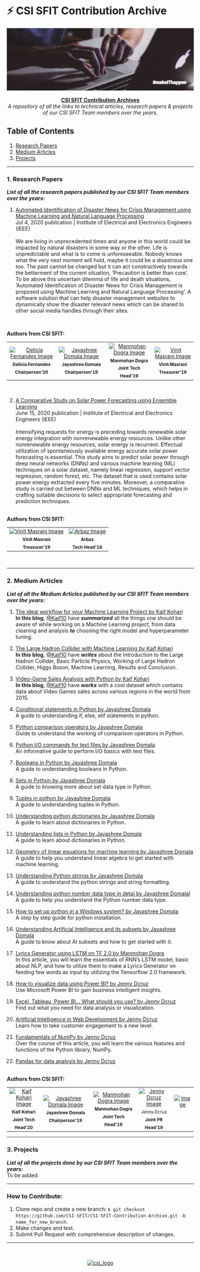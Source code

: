 

# ⚡ CSI SFIT Contribution Archive

<img src="banner.png" alt="Banner Image">

<p align="center">
<b><u>CSI SFIT Contribution Archives</u></b><br>
<i>A repository of all the links to technical articles, research papers & projects of our CSI SFIT Team members over the years.</i>
</p>

## Table of Contents
1. <a href="#Research Papers">Research Papers</a>
2. <a href="#Medium Articles">Medium Articles</a>
3. <a href="#Projects">Projects</a>
---
### <a name="Research Papers">1. Research Papers</a>
***List of all the research papers published by our CSI SFIT Team members over the years:***

  1. [Automated Identification of Disaster News for Crisis Management using Machine Learning and Natural Language Processing](https://ieeexplore.ieee.org/document/9156031/authors#authors)<br> 
Jul 4, 2020 publication | Institute of Electrical and Electronics Engineers (IEEE)<br><br> We are living in unprecedented times and anyone in this world could be impacted by natural disasters in some way or the other. Life is unpredictable and what is to come is unforeseeable. Nobody knows what the very next moment will hold, maybe it could be a disastrous one too. The past cannot be changed but it can act constructively towards the betterment of the current situation, ‘Precaution is better than cure’. To be above this uncertain dilemma of life and death situations, ‘Automated Identification of Disaster News for Crisis Management is proposed using Machine Learning and Natural Language Processing’. A software solution that can help disaster management websites to dynamically show the disaster relevant news which can be shared to other social media handles through their sites. 
<br> 


<b>Authors from CSI SFIT: </b>
<table>
<td align="center">
	<a href="https://github.com/deliciafernandes"><img src="https://avatars3.githubusercontent.com/u/53268119?s=460&u=a7dfaa6f45777e542b202d707d5a25ac3d9beb64&v=4" width="100px;" alt="Delicia Fernandes Image"/><br>
	<sub><b>Delicia Fernandes</b></sub></a><br/>
	<sub><b>Chairperson'20</b></sub><br/>
</td>
<td align="center">
	<a href="https://github.com/jayashree8"><img src="https://avatars1.githubusercontent.com/u/42041359?s=400&u=7edd6867849be2633ab2dc934a9e005a48e33808&v=4" width="100px;" alt="Jayashree Domala Image"/><br>
	<sub><b>Jayashree Domala</b></sub></a><br/>
	<sub><b>Chairperson'19</b></sub><br/>
</td>
<td align="center">
	<a href="https://github.com/immohann"><img src="https://avatars3.githubusercontent.com/u/48442342?s=460&u=3eb50c4ab56a721c2abde840cb76bea9839e7556&v=4" width="100px;" alt="  
Manmohan Dogra Image"/><br>
	<sub><b>Manmohan Dogra</b></sub></a><br/>
	<sub><b>Joint Tech Head'19</b></sub><br/>
</td>
<td align="center">
	<a href="https://github.com/vinit-masrani"><img src="https://avatars3.githubusercontent.com/u/43826005?s=460&v=4" width="100px;" alt="Vinit Masrani Image"/><br>
	<sub><b>Vinit Masrani</b></sub></a><br/>
	<sub><b>Treasurer'19</b></sub><br/>
</td>
</table>
<br>

2. [A Comparative Study on Solar Power Forecasting using Ensemble Learning](https://ieeexplore.ieee.org/document/9142884/authors#authors)<br> 
June 15, 2020 publication | Institute of Electrical and Electronics Engineers (IEEE)<br><br>
Intensifying requests for energy is preceding towards renewable solar energy integration with nonrenewable energy resources. Unlike other nonrenewable energy resources, solar energy is recurrent. Effectual utilization of spontaneously available energy accurate solar power forecasting is essential. This study aims to predict solar power through deep neural networks (DNNs) and various machine learning (ML) techniques on a solar dataset, namely linear regression, support vector regression, random forest, etc. The dataset that is used contains solar power energy extracted every five minutes. Moreover, a comparative study is carried out between DNNs and ML techniques, which helps in crafting suitable decisions to select appropriate forecasting and prediction techniques.

<br>
<b>Authors from CSI SFIT: </b>
<table>
</td>
<td align="center">
	<a href="https://github.com/vinit-masrani"><img src="https://avatars3.githubusercontent.com/u/43826005?s=460&v=4" width="100px;" alt="Vinit Masrani Image"/><br>
	<sub><b>Vinit Masrani</b></sub></a><br/>
	<sub><b>Treasurer'19</b></sub><br/>
</td>
<td align="center">
	<a href="https://github.com/arbazkhan971"><img src="https://avatars1.githubusercontent.com/u/31075248?s=460&u=017c44cb089db80e95983b660a0252095cf4956e&v=4" width="100px;" alt="  
Arbaz Image"/><br>
	<sub><b>  
Arbaz</b></sub></a><br/>
	<sub><b>Tech Head'18</b></sub><br/>
</td>
</table>
<br>

---
### <a name="Medium Articles">2. Medium Articles</a>
***List of all the Medium Articles published by our CSI SFIT Team members over the years:***

1. [The ideal workflow for your Machine Learning Project by Kaif Kohari](https://medium.com/@kaifkohari10/the-ideal-workflow-for-your-machine-learning-project-9df1a7125b17)<br>
**In this blog**, [@Kaif10](https://github.com/Kaif10) have  **_summarized_**  all the things one should be aware of while working on a Machine Learning project, from data cleaning and analysis  **_to_** choosing the right model and hyperparameter tuning.

2. [The Large Hadron Collider with Machine Learning by Kaif Kohari](https://medium.com/@kaifkohari10/the-large-hadron-collider-with-machine-learning-7471024ad557)<br>
**In this blog**, [@Kaif10](https://github.com/Kaif10) have  **_writes_** about the Introduction to the Large Hadron Collider, Basic Particle Physics, Working of Large Hadron Collider, Higgs Boson, Machine Learning, Results and Conclusion.

3. [Video-Game Sales Analysis with Python by Kaif Kohari](https://medium.com/@kaifkohari10/video-game-sales-analysis-with-python-68c60648820f)<br>
**In this blog**, [@Kaif10](https://github.com/Kaif10) have  **_works_** with a cool dataset which contains data about Video Games sales across various regions in the world from 2015. 

4. [Conditional statements in Python by Jayashree Domala](https://medium.com/@domalajayashree/conditional-statements-in-python-f9819aa983b5)<br>
A guide to understanding if, else, elif statements in python.

5. [Python comparison operators by Jayashree Domala](https://medium.com/@domalajayashree/python-comparison-operators-a97780eb87ad)<br>
Guide to understand the working of comparison operators in Python.

6. [Python I/O commands for text files by Jayashree Domala](https://medium.com/@domalajayashree/python-i-o-commands-for-text-files-296f33502feb)<br>
An informative guide to perform I/O basics with text files.

7. [Booleans in Python by Jayashree Domala](https://medium.com/@domalajayashree/booleans-in-python-c11605d01ba1)<br>
A guide to understanding booleans in Python.

8. [Sets in Python by Jayashree Domala](https://medium.com/@domalajayashree/sets-in-python-b8a6aa6899d6)<br>
A guide to knowing more about set data type in Python.

9. [Tuples in python by Jayashree Domala](https://medium.com/@domalajayashree/tuples-in-python-6f3cf07ddfdc)<br>
A guide to understanding tuples in Python. 

10. [Understanding python dictionaries by Jayashree Domala](https://medium.com/@domalajayashree/understanding-python-dictionaries-5639ed677d48)<br>
A guide to learn about dictionaries in Python.

11. [Understanding lists in Python by Jayashree Domala](https://medium.com/@domalajayashree/understanding-python-dictionaries-5639ed677d48)<br>
A guide to learn about dictionaries in Python.

12. [Geometry of linear equations for machine learning by Jayashree Domala](https://medium.com/@domalajayashree/geometry-of-linear-equations-for-machine-learning-3253577a77f6)<br>
A guide to help you understand linear algebra to get started with machine learning.

13. [Understanding Python strings by Jayashree Domala](https://medium.com/@domalajayashree/understanding-python-strings-8783506a9a4a)<br>
A guide to understand the python strings and string formatting.

14. [Understanding python number data type in detai by Jayashree Domalal](https://medium.com/@domalajayashree/understanding-python-number-data-type-in-detail-de061daefef8)<br>
A guide to help you understand the Python number data type.

15. [How to set up python in a Windows system? by Jayashree Domala](https://medium.com/@domalajayashree/how-to-set-up-python-in-a-windows-system-920d6ac2549b)<br>
A step by step guide for python installation.

16. [Understanding Artificial Intelligence and its subsets by Jayashree Domala](https://medium.com/@domalajayashree/understanding-artificial-intelligence-and-its-subsets-8e20a493d598)<br>
A guide to know about AI subsets and how to get started with it.

17. [Lyrics Generator using LSTM on TF 2.0 by Manmohan Dogra](https://medium.com/analytics-vidhya/lyrics-generator-using-lstm-on-tf-2-0-3baf524129b0)<br>
In this article, you will learn the essentials of RNN’s LSTM model, basic about NLP, and how to utilize them to make a Lyrics Generator on feeding few words as input by utilizing the Tensorflow 2.0 framework.

18. [How to visualize data using Power BI? by Jenny Dcruz](https://towardsdatascience.com/how-to-visualize-data-using-power-bi-9ec1413e976e)<br>
Use Microsoft Power BI to gain business intelligent insights.

19. [Excel, Tableau, Power BI… What should you use? by Jenny Dcruz](https://towardsdatascience.com/excel-tableau-power-bi-what-should-you-use-336ef7c8f2e0)<br>
Find out what you need for data analysis or visualization.

20. [Artificial Intelligence in Web Development by Jenny Dcruz](https://blog.usejournal.com/artificial-intelligence-in-web-development-ed1514f5cf2e)<br>
Learn how to take customer engagement to a new level.

21. [Fundamentals of NumPy by Jenny Dcruz](https://towardsdatascience.com/fundamentals-of-numpy-a7e94d260845)<br>
Over the course of this article, you will learn the various features and functions of the Python library, NumPy.

22. [Pandas for data analysis by Jenny Dcruz](https://towardsdatascience.com/pandas-for-data-analysis-142be71f63dc)<br>

<br>
<b>Authors from CSI SFIT: </b>
<table>
<td align="center">
	<a href="https://github.com/Kaif10"><img src="https://avatars2.githubusercontent.com/u/57802881?s=400&u=b7dcc4e3362bfd58f244410389ad6b82e6067006&v=4" width="100px;" alt="Kaif Kohari Image"/><br>
	<sub><b>Kaif Kohari</b></sub></a><br/>
	<sub><b>Joint Tech Head'20</b></sub><br/>
</td>
<td align="center">
	<a href="https://github.com/jayashree8"><img src="https://avatars1.githubusercontent.com/u/42041359?s=400&u=7edd6867849be2633ab2dc934a9e005a48e33808&v=4" width="100px;" alt="Jayashree Domala Image"/><br>
	<sub><b>Jayashree Domala</b></sub></a><br/>
	<sub><b>Chairperson'19</b></sub><br/>
</td>
<td align="center">
	<a href="https://github.com/immohann"><img src="https://avatars3.githubusercontent.com/u/48442342?s=460&u=3eb50c4ab56a721c2abde840cb76bea9839e7556&v=4" width="100px;" alt="  
Manmohan Dogra Image"/><br>
	<sub><b>Manmohan Dogra</b></sub></a><br/>
	<sub><b>Joint Tech Head'19</b></sub><br/>
</td>
<td align="center">
	<a href="https://github.com/jendcruz22"><img src="https://avatars1.githubusercontent.com/u/47320326?s=460&u=33c7ab1d177c3b43c6dd25f088e9707ce44c22bf&v=4" width="100px;" alt="Jenny Dcruz Image"/><br>
	<sub><b></b>Jenny Dcruz</sub></a><br/>
	<sub><b>Joint PR Head'19</b></sub><br/>
</td>
<td align="center">
	<a href=""><img src="" width="100px;" alt=" Image"/><br>
	<sub><b></b></sub></a><br/>
	<sub><b></b></sub><br/>
</td>
</table>

---
### <a name="Projects">3. Projects</a>
***List of all the projects done by our CSI SFIT Team members over the years:***
<br>To be added.

---
### **How to Contribute:**

1. Clone repo and create a new branch: `$ git checkout https://github.com/CSI-SFIT/CSI-SFIT-Contribution-Archive.git -b name_for_new_branch`.
2. Make changes and test.
3. Submit Pull Request with comprehensive description of changes.

---
<br>
<p align="center">
  <a href="https://www.csi.sfit.ac.in/">
    <img src="https://www.csi.sfit.ac.in/logo.png"
         alt="csi_logo" width="300" height="200">
  </a>
</p>